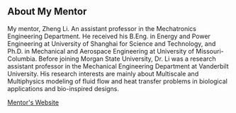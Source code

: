 ## About My Mentor

My mentor, Zheng Li. An assistant professor in the Mechatronics Engineering Department. He received his B.Eng. in Energy and Power Engineering at University of Shanghai for Science and Technology, and Ph.D. in Mechanical and Aerospace Engineering at University of Missouri-Columbia. Before joining Morgan State University, Dr. Li was a research assistant professor in the Mechanical Engineering Department at Vanderbilt University. His research interests are mainly about Multiscale and Multiphysics modeling of fluid flow and heat transfer problems in biological applications and bio-inspired designs.

[Mentor's Website](https://htilua.org/about-the-pi)



